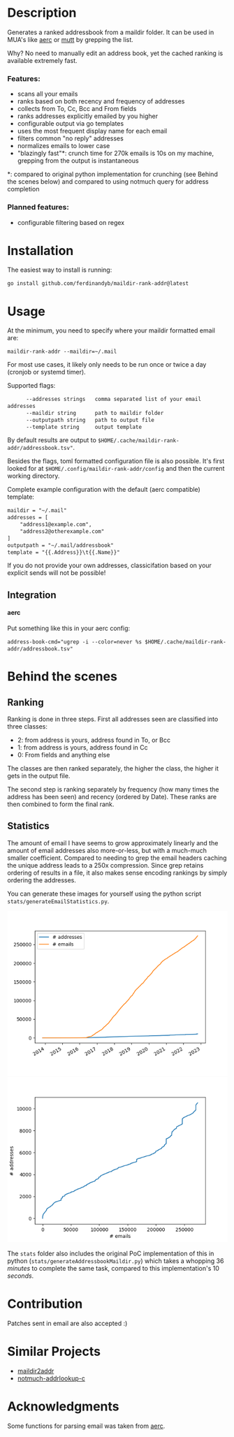 # Description

Generates a ranked addressbook from a maildir folder. It can be used in MUA's
like [aerc](aerc-mail.org) or [mutt](http://www.mutt.org/) by grepping the
list.

Why? No need to manually edit an address book, yet the cached ranking is
available extremely fast.

### Features:
- scans all your emails
- ranks based on both recency and frequency of addresses
- collects from To, Cc, Bcc and From fields
- ranks addresses explicitly emailed by you higher
- configurable output via go templates
- uses the most frequent display name for each email
- filters common "no reply" addresses
- normalizes emails to lower case
- "blazingly fast"*: crunch time for 270k emails is 10s on my machine, grepping from the output is instantaneous

*: compared to original python implementation for crunching (see Behind the scenes below) and compared to using notmuch query for address completion

### Planned features:

- configurable filtering based on regex

# Installation

The easiest way to install is running:
```
go install github.com/ferdinandyb/maildir-rank-addr@latest
```

# Usage

At the minimum, you need to specify where your maildir formatted email are:

```
maildir-rank-addr --maildir=~/.mail
```

For most use cases, it likely only needs to be run once or twice a day (cronjob
or systemd timer).

Supported flags:

```
      --addresses strings   comma separated list of your email addresses
      --maildir string      path to maildir folder
      --outputpath string   path to output file
      --template string     output template
```

By default results are output to
`$HOME/.cache/maildir-rank-addr/addressbook.tsv"`.

Besides the flags, toml formatted configuration file is also possible. It's
first looked for at `$HOME/.config/maildir-rank-addr/config` and then the
current working directory.

Complete example configuration with the default (aerc compatible) template:

```
maildir = "~/.mail"
addresses = [
    "address1@example.com",
    "address2@otherexample.com"
]
outputpath = "~/.mail/addressbook"
template = "{{.Address}}\t{{.Name}}"
```

If you do not provide your own addresses, classicifation based on your explicit
sends will not be possible!

## Integration

#### aerc

Put something like this in your aerc config:
```
address-book-cmd="ugrep -i --color=never %s $HOME/.cache/maildir-rank-addr/addressbook.tsv"
```

# Behind the scenes

## Ranking

Ranking is done in three steps. First all addresses seen are classified into
three classes:

- 2: from address is yours, address found in To, or Bcc
- 1: from address is yours, address found in Cc
- 0: From fields and anything else

The classes are then ranked separately, the higher the class, the higher it
gets in the output file.

The second step is ranking separately by frequency (how many times the address
has been seen) and recency (ordered by Date). These ranks are then combined to
form the final rank.

## Statistics

The amount of email I have seems to grow approximately linearly and the amount
of email addresses also more-or-less, but with a much-much smaller coefficient.
Compared to needing to grep the email headers caching the unique address leads
to a 250x compression. Since grep retains ordering of results in a file, it
also makes sense encoding rankings by simply ordering the addresses.

You can generate these images for yourself using the python script `stats/generateEmailStatistics.py`.

![Number of emails and address over time](stats/date-address.png)
![Ratio of address to email](stats/email-address.png)

The `stats` folder also includes the original PoC implementation of this in
python (`stats/generateAddressbookMaildir.py`) which takes a whopping 36
_minutes_ to complete the same task, compared to this implementation's 10
_seconds_.

# Contribution

Patches sent in email are also accepted :)

# Similar Projects

- [maildir2addr](https://github.com/BourgeoisBear/maildir2addr)
- [notmuch-addrlookup-c](https://github.com/aperezdc/notmuch-addrlookup-c)


# Acknowledgments

Some functions for parsing email was taken from [aerc](aerc-mail.org).
